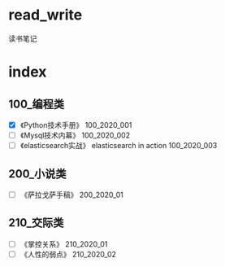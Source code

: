 # read_write
读书笔记

# index
## 100_编程类
- [x] 《Python技术手册》 100_2020_001
- [ ] 《Mysql技术内幕》 100_2020_002
- [ ] 《elasticsearch实战》 elasticsearch in action 100_2020_003

## 200_小说类
- [ ] 《萨拉戈萨手稿》 200_2020_01

## 210_交际类
- [ ] 《掌控关系》 210_2020_01
- [ ] 《人性的弱点》 210_2020_02
